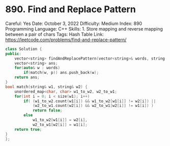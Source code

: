 # 890. Find and Replace Pattern

Careful: Yes
Date: October 3, 2022
Difficulty: Medium
Index: 890
Programming Language: C++
Skills: 1. Store mapping and reverse mapping between a pair of chars
Tags: Hash Table
Link: https://leetcode.com/problems/find-and-replace-pattern/

```cpp
class Solution {
public:
    vector<string> findAndReplacePattern(vector<string>& words, string p) {        
	vector<string> ans;
	for(auto& w : words) 
		if(match(w, p)) ans.push_back(w);
	return ans;
}
bool match(string& w1, string& w2) {
	unordered_map<char, char> w1_to_w2, w2_to_w1;
	for(int i = 0; i < size(w1); i++) 
		if( (w1_to_w2.count(w1[i]) && w1_to_w2[w1[i]] != w2[i]) || 
			(w2_to_w1.count(w2[i]) && w2_to_w1[w2[i]] != w1[i]) ) 
			return false; 
		else
			w1_to_w2[w1[i]] = w2[i],
			w2_to_w1[w2[i]] = w1[i];
	return true;
}
};
```